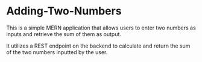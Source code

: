 # Adding-Two-Numbers

This is a simple MERN application that allows users to enter two numbers as inputs and retrieve the sum of them as output.

It utilizes a REST endpoint on the backend to calculate and return the sum of the two numbers inputted by the user.
